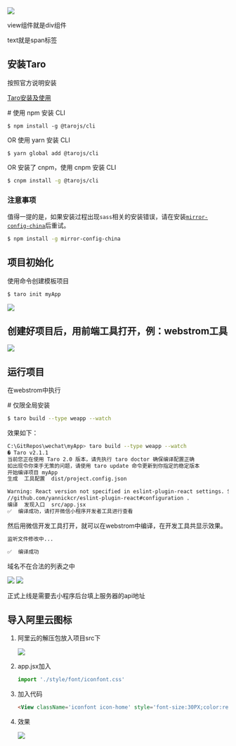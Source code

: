 

<img src="C:\GitRepos\note-growing\img\weixin1.jpg" style="zoom:100%;" />







view组件就是div组件

text就是span标签

## 安装Taro

按照官方说明安装

[Taro安装及使用](https://taro-docs.jd.com/taro/docs/GETTING-STARTED.html)

\# 使用 npm 安装 CLI 

```shell
$ npm install -g @tarojs/cli
```

OR 使用 yarn 安装 CLI

```shell
$ yarn global add @tarojs/cli 
```

OR 安装了 cnpm，使用 cnpm 安装 CLI 

```sh
$ cnpm install -g @tarojs/cli
```

### 注意事项

值得一提的是，如果安装过程出现`sass`相关的安装错误，请在安装[`mirror-config-china`](https://www.npmjs.com/package/mirror-config-china)后重试。

```bash
$ npm install -g mirror-config-china
```

## 项目初始化

使用命令创建模板项目

```bash
$ taro init myApp
```

<img src="C:\GitRepos\note-growing\img\weixin2.jpg" style="zoom:100%;" />

## 创建好项目后，用前端工具打开，例：webstrom工具

<img src="C:\GitRepos\note-growing\img\weixin3.jpg" style="zoom:100%;" />

## 运行项目

在webstrom中执行

\# 仅限全局安装 

```bash
$ taro build --type weapp --watch
```

效果如下：

```bash
C:\GitRepos\wechat\myApp> taro build --type weapp --watch
� Taro v2.1.1
当前您正在使用 Taro 2.0 版本，请先执行 taro doctor 确保编译配置正确
如出现令你束手无策的问题，请使用 taro update 命令更新到你指定的稳定版本
开始编译项目 myApp
生成  工具配置  dist/project.config.json

Warning: React version not specified in eslint-plugin-react settings. See https:Warning: React version not specified in eslint-plugin-react settings. See https:
//github.com/yannickcr/eslint-plugin-react#configuration .
编译  发现入口  src/app.jsx
✅  编译成功，请打开微信小程序开发者工具进行查看
```

然后用微信开发工具打开，就可以在webstrom中编译，在开发工具共显示效果。

```bash
监听文件修改中...

✅  编译成功
```

域名不在合法的列表之中

<img src="C:\GitRepos\note-growing\img\weixin4.jpg" style="zoom:100%;" />

<img src="C:\GitRepos\note-growing\img\weixin5.jpg" style="zoom:100%;" />

正式上线是需要去小程序后台填上服务器的api地址

## 导入阿里云图标

1. 阿里云的解压包放入项目src下

   <img src="C:\GitRepos\note-growing\img\weixin6.jpg" style="zoom:100%;" />

   

2. app.jsx加入

   ```js
   import './style/font/iconfont.css'
   ```

3. 加入代码

   ```html
   <View className='iconfont icon-home' style='font-size:30PX;color:red;'></View>
   ```

4. 效果

   <img src="C:\GitRepos\note-growing\img\weixin7.jpg" style="zoom:100%;" />